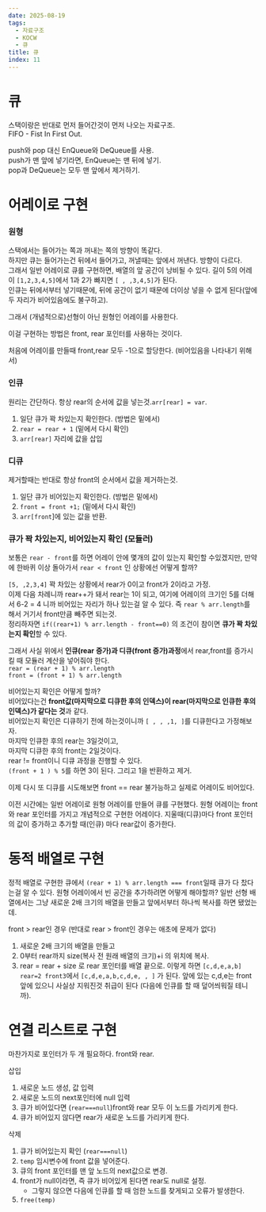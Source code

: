 ```yaml
---
date: 2025-08-19
tags:
  - 자료구조
  - KOCW
  - 큐
title: 큐
index: 11
---
```

# 큐

스택이랑은 반대로 먼저 들어간것이 먼저 나오는 자료구조.  
FIFO - Fist In First Out.

push와 pop 대신 EnQueue와 DeQueue를 사용.  
push가 맨 앞에 넣기라면, EnQueue는 맨 뒤에 넣기.  
pop과 DeQueue는 모두 맨 앞에서 제거하기.

# 어레이로 구현

### 원형

스택에서는 들어가는 쪽과 꺼내는 쪽의 방향이 똑같다.  
하지만 큐는 들어가는건 뒤에서 들어가고, 꺼낼때는 앞에서 꺼낸다. 방향이 다르다.  
그래서 일반 어레이로 큐를 구현하면, 배열의 앞 공간이 낭비될 수 있다. 길이 5의 어레이 `[1,2,3,4,5]`에서 1과 2가 빠지면 `[ , ,3,4,5]`가 된다.  
인큐는 뒤에서부터 넣기때문에, 뒤에 공간이 없기 때문에 더이상 넣을 수 없게 된다(앞에 두 자리가 비어있음에도 불구하고).

그래서 (개념적으로)선형이 아닌 원형인 어레이를 사용한다.

이걸 구현하는 방법은 front, rear 포인터를 사용하는 것이다.

처음에 어레이를 만들때 front,rear 모두 -1으로 할당한다. (비어있음을 나타내기 위해서)

### 인큐

원리는 간단하다. 항상 rear의 순서에 값을 넣는것.`arr[rear] = var`.

1. 일단 큐가 꽉 차있는지 확인한다. (방법은 밑에서)
2. `rear = rear + 1` (밑에서 다시 확인)
3. `arr[rear]` 자리에 값을 삽입

### 디큐

제거할때는 반대로 항상 front의 순서에서 값을 제거하는것.

1. 일단 큐가 비어있는지 확인한다. (방법은 밑에서)
2. `front = front +1;` (밑에서 다시 확인)
3. `arr[front`]에 있는 값을 반환.

### 큐가 꽉 차있는지, 비어있는지 확인 (모듈러)

보통은 `rear - front`를 하면 어레이 안에 몇개의 값이 있는지 확인할 수있겠지만,
만약에 한바퀴 이상 돌아가서 `rear < front` 인 상황에선 어떻게 할까?

`[5, ,2,3,4]` 꽉 차있는 상황에서 rear가 0이고 front가 2이라고 가정.  
이제 다음 차례니까 rear++가 돼서 rear는 1이 되고, 여기에 어레이의 크기인 5를 더해서 6-2 = 4 니까 비어있는 자리가 하나 있는걸 알 수 있다. 즉 `rear % arr.length`를 해서 거기서 front만큼 빼주면 되는것.  
정리하자면 `if((rear+1) % arr.length - front==0)` 의 조건이 참이면 **큐가 꽉 차있는지 확인**할 수 있다.

그래서 사실 위에서 **인큐(rear 증가)과 디큐(front 증가)과정**에서 rear,front를 증가시킬 때 모듈러 계산을 넣어줘야 한다.  
`rear = (rear + 1) % arr.length`  
`front = (front + 1) % arr.length`

비어있는지 확인은 어떻게 할까?  
비어있다는건 **front값(마지막으로 디큐한 후의 인덱스)이 rear(마지막으로 인큐한 후의 인덱스)가 같다는 것**과 같다.  
비어있는지 확인은 디큐하기 전에 하는것이니까 `[ , , ,1, ]`를 디큐한다고 가정해보자.  
마지막 인큐한 후의 rear는 3일것이고,  
마지막 디큐한 후의 front는 2일것이다.  
rear != front이니 디큐 과정을 진행할 수 있다.  
`(front + 1 ) % 5`를 하면 3이 된다. 그리고 1을 반환하고 제거.

이제 다시 또 디큐를 시도해보면 front == rear 불가능하고 실제로 어레이도 비어있다.

이전 시간에는 일반 어레이로 원형 어레이를 만들어 큐를 구현했다.
원형 어레이는 front와 rear 포인터를 가지고 개념적으로 구현한 어레이다.
지울때(디큐)마다 front 포인터의 값이 증가하고 추가할 때(인큐) 마다 rear값이 증가한다.

# 동적 배열로 구현

정적 배열로 구현한 큐에서 `(rear + 1) % arr.length === front`일때 큐가 다 찼다는걸 알 수 있다.
원형 어레이에서 빈 공간을 추가하려면 어떻게 해야할까?
일반 선형 배열에서는 그냥 새로운 2배 크기의 배열을 만들고 앞에서부터 하나씩 복사를 하면 됐었는데.

front > rear인 경우 (반대로 rear > front인 경우는 애초에 문제가 없다)

1. 새로운 2배 크기의 배열을 만들고
2. 0부터 rear까지 size(복사 전 원래 배열의 크기)+i 의 위치에 복사.
3. rear = rear + size 로 rear 포인터를 배열 끝으로.
   이렇게 하면 `[c,d,e,a,b] rear=2 front3`에서 `[c,d,e,a,b,c,d,e, , ]` 가 된다.
   앞에 있는 c,d,e는 front 앞에 있으니 사실상 지워진것 취급이 된다 (다음에 인큐를 할 때 덮어씌워질 테니까).

# 연결 리스트로 구현

마찬가지로 포인터가 두 개 필요하다. front와 rear.

삽입

1. 새로운 노드 생성, 값 입력
2. 새로운 노드의 next포인터에 null 입력
3. 큐가 비어있다면 (`rear===null`)front와 rear 모두 이 노드를 가리키게 한다.
4. 큐가 비어있지 않다면 rear가 새로운 노드를 가리키게 한다.

삭제

1. 큐가 비어있는지 확인 (`rear===null`)
2. `temp` 임시변수에 front 값을 넣어준다.
3. 큐의 front 포인터를 맨 앞 노드의 next값으로 변경.
4. front가 null이라면, 즉 큐가 비어있게 된다면 rear도 null로 설정.
   - 그렇지 않으면 다음에 인큐를 할 때 엄한 노드를 찾게되고 오류가 발생한다.
5. `free(temp)`
